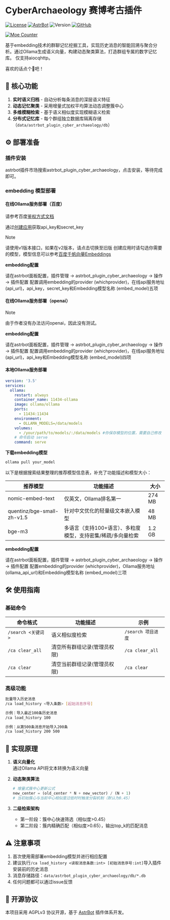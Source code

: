 
# CyberArchaeology 赛博考古插件

[![License](https://img.shields.io/badge/License-AGPL%20v3-orange.svg)](https://opensource.org/licenses/AGPL-3.0) [![AstrBot](https://img.shields.io/badge/AstrBot-3.5%2B-blue.svg)](https://github.com/Soulter/AstrBot) ![Version](https://img.shields.io/badge/Version-3.0-success) [![GitHub](https://img.shields.io/badge/author-AnYan-blue)](https://github.com/TheAnyan)

[![Moe Counter](https://count.getloli.com/@cyberArchaeology?name=cyberArchaeology&theme=nixietube-1&padding=7&offset=0&align=top&scale=1&pixelated=1&darkmode=auto)](https://github.com/TheAnyan/astrbot_plugin_cyber_archaeology)


基于embedding技术的群聊记忆挖掘工具，实现历史消息的智能回溯与聚合分析。通过Ollama生成语义向量，构建动态聚类算法，打造群组专属的数字记忆库。
仅支持aiocqhttp。

喜欢的话点个🌟吧！

## 🌟 核心功能

1. **实时语义归档** - 自动分析每条消息的深层语义特征
2. **动态记忆聚类** - 采用增量式加权平均算法动态调整簇中心
3. **多维模糊检索** - 基于语义相似度实现模糊语义检索
4. **分布式记忆库** - 每个群组独立数据库隔离存储（`data/astrbot_plugin_cyber_archaeology/db`）

## ⚙️ 部署准备
### 插件安装
astrbot插件市场搜索astrbot_plugin_cyber_archaeology，点击安装，等待完成即可。


### embedding 模型部署

#### 在线Ollama服务部署（百度）

请参考百度[鉴权方式文档](https://cloud.baidu.com/doc/WENXINWORKSHOP/s/Dlkm79mnx#%E5%9F%BA%E4%BA%8E%E5%AE%89%E5%85%A8%E8%AE%A4%E8%AF%81aksk%E7%AD%BE%E5%90%8D%E8%AE%A1%E7%AE%97%E8%AE%A4%E8%AF%81)

通过[创建应用](https://console.bce.baidu.com/qianfan/ais/console/applicationConsole/application/v1)获取api_key和secret_key

> [!NOTE]
> 
> 请使用v1版本接口，如果在v2版本，请点击切换至旧版
> 创建应用时请勾选你需要的模型，模型信息可以参考[百度千帆向量Embeddings](https://cloud.baidu.com/doc/WENXINWORKSHOP/s/alj562vvu)

**embedding配置**

请在astrbot面板配置，插件管理 -> astrbot_plugin_cyber_archaeology -> 操作 -> 插件配置
配置调用embedding的provider (whichprovider)，在线api服务地址 (api_url)，api_key，secret_key和Embedding模型名称 (embed_model)五项


#### 在线Ollama服务部署（openai）
> [!NOTE]
> 
> 由于作者没有办法访问openai，因此没有测试。


**embedding配置**

请在astrbot面板配置，插件管理 -> astrbot_plugin_cyber_archaeology -> 操作 -> 插件配置
配置调用embedding的provider (whichprovider)，在线api服务地址 (api_url)，api_key和Embedding模型名称 (embed_model)四项




#### 本地Ollama服务部署

```yaml
version: '3.5'
services:
  ollama:
    restart: always
    container_name: 11434-ollama
    image: ollama/ollama
    ports:
      - 11434:11434
    environment:
      - OLLAMA_MODELS=/data/models
    volumes:
      - /your/path/to/models/:/data/models #你保存模型的位置，需要自己修改
    # 命令启动 serve
    command: serve
```

**下载embedding模型**

```bash
ollama pull your_model
```

以下是根据搜索结果整理的推荐模型信息表，补充了功能描述和模型大小：

| 推荐模型                       | 功能描述                             | 大小     |
|----------------------------|----------------------------------|--------|
| nomic-embed-text        | 仅英文，Ollama排名第一                   | 274 MB |
| quentinz/bge-small-zh-v1.5 | 针对中文优化的轻量级文本嵌入模型                 | 48 MB  |
| bge-m3                  | 多语言（支持100+语言）、多粒度模型，支持密集/稀疏/多向量检索 | 1.2 GB |



**embedding配置**

请在astrbot面板配置，插件管理 -> astrbot_plugin_cyber_archaeology -> 操作 -> 插件配置
配置embedding的provider (whichprovider)，Ollama服务地址 (ollama_api_url)和Embedding模型名称 (embed_model)三项


## 🛠️ 使用指南
### 基础命令
| 命令格式                      | 功能描述                     | 示例                     |
|----------------------------|--------------------------|------------------------|
| `/search <关键词>`          | 语义相似度检索               | `/search 项目进度`       |
| `/ca clear_all`            | 清空所有群组记录(管理员权限)   | `/ca clear_all`         |
| `/ca clear`                | 清空当前群组记录(管理员权限)   | `/ca clear`             |

### 高级功能
```bash
批量导入历史消息
/ca load_history <导入条数> [起始消息序号]

示例：导入最近100条历史消息
/ca load_history 100

示例：从第500条消息开始导入200条
/ca load_history 200 500
```

## 🧠 实现原理
1. **语义向量化**  
   通过Ollama API将文本转换为语义向量

2. **动态聚类算法**  
   ```python
   # 增量式簇中心更新公式
   new_center = (old_center * N + new_vector) / (N + 1)
   # 当初始簇心与当前中心相似度过低时时触发分裂机制（默认为0.45）
   ```

3. **二级检索架构**  
   - 第一阶段：簇中心快速筛选（相似度>0.45）
   - 第二阶段：簇内精确匹配（相似度>0.65），输出top_k的匹配消息

## ⚠️ 注意事项
1. 首次使用需部署embedding模型并进行相应配置
2. 建议执行`/ca load_history <读取消息条数:int> [初始消息序号:int]`导入插件安装前的历史消息
3. 消息存储路径：`data/astrbot_plugin_cyber_archaeology/db/*.db`
4. 任何问题都可以通过issue反馈


## 📜 开源协议
本项目采用 AGPLv3 协议开源，基于 [AstrBot](https://github.com/AstrBotDevs/AstrBot) 插件体系开发。